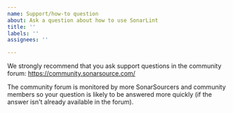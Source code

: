 ```yaml
---
name: Support/how-to question
about: Ask a question about how to use SonarLint
title: ''
labels: ''
assignees: ''

---
```


We strongly recommend that you ask support questions in the community forum:
https://community.sonarsource.com/


The community forum is monitored by more SonarSourcers and community members so your question is likely to be answered more quickly (if the answer isn't already available in the forum).
